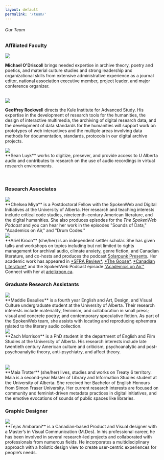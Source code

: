 ```yaml
---
layout: default
permalink: '/team/'
---
```


<h6 class = 'page-title'>Our Team</h6>

### Affiliated Faculty

<div class = "figure bio">
  <img src="{{ '/img/bio/Mike.jpg' | absolute_url }}" />
</div>

**Michael O'Driscoll** brings needed expertise in archive theory, poetry and poetics, and material culture studies and strong leadership and organizational skills from extensive administrative experience as a journal editor, national association executive member, project leader, and major conference organizer. <br><br>




<div class = "figure bio">
  <img src="{{ '/img/bio/Rockwell.jpg' | absolute_url }}" />
</div>  

**Geoffrey Rockwell** directs the Kule Institute for Advanced Study.  His expertise in the development of research tools for the humanities, the design of interactive multimedia, the archiving of digital research data, and the development of data standards for the humanities will support work on prototypes of web interactives and the multiple areas involving data methods for documentation, standards, protocols in our digital archive projects.


<div class = "figure bio">
  <img src="{{ '/img/bio/Luyk.jpg' | absolute_url }}" />
</div> **Sean Luyk** works to digitize, presever, and provide access to U Alberta audio and contributes to research on the use of audio recordings in virtual research environments.<br><br><br>

### Research Associates  

<div class = "figure bio">
  <img src="{{ '/img/bio/Miya.jpg' | absolute_url }}" />
</div>**Chelsea Miya** is a Postdoctoral Fellow with the SpokenWeb and Digital Initiatives at the University of Alberta. Her research and teaching interests include critical code studies, nineteenth-century American literature, and the digital humanities. She also produces episodes for the <i>The SpokenWeb Podcast</i> and you can hear her work in the episodes "Sounds of Data," "Academics on Air," and "Drum Codes."

<div class = "figure bio">
  <img src="{{ '/img/bio/Ariel Kroon headshot 1.jpg' | absolute_url }}" />
</div> **Ariel Kroon** (she/her) is an independent settler scholar. She has given talks and workshops on topics including but not limited to rights management for archival audio, climate anxiety, genre fiction, and Canadian literature, and co-hosts and produces the podcast <a href="https://solarpunkpresents.com/" target="_blank">Solarpunk Presents</a>. Her academic work has appeared in <a href="https://sfrareview.org/2021/04/23/living-beyond-the-end-times-an-argument-for-queer-utopianism/" target="_blank">*SFRA Review*</a>, <a href="https://scholars.wlu.ca/thegoose/vol18/iss1/2/" target="_blank">*The Goose*</a>, <a href="https://ojs.library.ubc.ca/index.php/canlit/article/view/187498" target="_blank">*Canadian Literature*</a> and the SpokenWeb Podcast episode <a href="https://spokenweb.ca/podcast/episodes/academics-on-air/" target="_blank">“Academics on Air.”</a> Connect with her at <a href="https://arielkroon.ca/" target="_blank">arielkroon.ca</a>.

### Graduate Research Assistants

<div class = "figure bio">
  <img src="{{ '/img/bio/Beaulieu.jpg' | absolute_url }}" />
</div> **Maddie Beaulieu** is a fourth year English and Art, Design, and Visual Culture undergraduate student at the University of Alberta. Their research interests include materiality, feminism, and collaboration in small press; visual and concrete poetry; and contemporary speculative fiction. As part of the SpokenWeb team, she assists with locating and reproducing ephemera related to the literary audio collection.

<div class = "figure bio">
  <img src="{{ '/img/bio/Morrison.jpg' | absolute_url }}" />
</div> **Zach Morrison** is a PhD student in the department of English and Film Studies at the University of Alberta. His research interests include late twentieth century American culture and criticism, psychoanalytic and post-psychoanalytic theory, anti-psychiatry, and affect theory.
<br><br><br>

<div class = "figure bio">
  <img src="{{ '/img/bio/Trotter.jpg' | absolute_url }}" />
</div>
**Maia Trotter** (she/her) lives, studies and works on Treaty 6 territory. Maia is a second-year Master of Library and Information Studies student at the University of Alberta. She received her Bachelor of English Honours from Simon Fraser University. Her current research interests are focused on community and feminist-driven metadata practices in digital initiatives, and the emotive evocations of sounds of public spaces like libraries.

### Graphic Designer

<div class = "figure bio">
  <img src="{{ '/img/bio/Ambarani.jpg' | absolute_url }}" />
</div> **Tejas Ambarani** is a Canadian-based Product and Visual designer with a Master’s in Visual Communication (M.Des). In his professional career, he has been involved in several research-led projects and collaborated with professionals from numerous fields. He incorporates a multidisciplinary approach with a holistic design view to create user-centric experiences for people’s needs.
